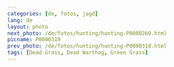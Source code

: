 ```yaml
---
categories: [de, fotos, jagd]
lang: de
layout: photo
next_photo: /de/fotos/hunting/hunting-P0000260.html
picname: P0000319
prev_photo: /de/fotos/hunting/hunting-P0000318.html
tags: [Dead Grass, Dead Warthog, Green Grass]
---
```

